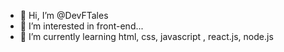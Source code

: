 - 👋 Hi, I’m @DevFTales
- 👀 I’m interested in front-end...
- 🌱 I’m currently learning html, css, javascript , react.js, node.js
 

<!---
DevFTales/DevFTales is a ✨ special ✨ repository because its `README.md` (this file) appears on your GitHub profile.
You can click the Preview link to take a look at your changes.
--->
